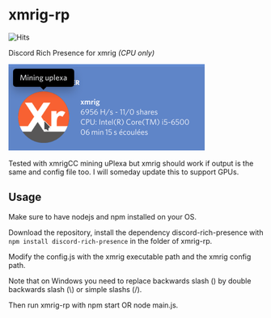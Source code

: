 # xmrig-rp
![Hits](https://hitcounter.pythonanywhere.com/count/tag.svg?url=https%3A%2F%2Fgithub.com%2FMasterIO02%2Fxmrig-rp)

Discord Rich Presence for xmrig *(CPU only)*

![Rich Presence Screenshot](/screenshot.png)

Tested with xmrigCC mining uPlexa but xmrig should work if output is the same and config file too.
I will someday update this to support GPUs.

## Usage
Make sure to have nodejs and npm installed on your OS.

Download the repository, install the dependency discord-rich-presence with `npm install discord-rich-presence` in the folder of xmrig-rp.

Modify the config.js with the xmrig executable path and the xmrig config path.

Note that on Windows you need to replace backwards slash (\) by double backwards slash (\\) or simple slashs (/).

Then run xmrig-rp with npm start OR node main.js.
